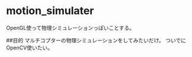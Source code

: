 motion_simulater
================

OpenGL使って物理シミュレーションっぽいことする。


##目的
マルチコプターの物理シミュレーションをしてみたいだけ。
ついでにOpenCV使いたい。
